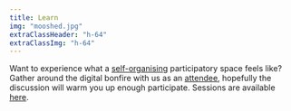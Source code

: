 ```yaml
---
title: Learn
img: "mooshed.jpg"
extraClassHeader: "h-64"
extraClassImg: "h-64"
---
```


Want to experience what a [self-organising](https://handbook.hackalong.io/patterns/cocreation) participatory space feels like?
Gather around the digital bonfire with us as an [attendee](teach), hopefully the discussion will warm you up enough participate. Sessions are available [here](#learn).
